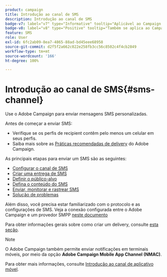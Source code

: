 ```yaml
---
product: campaign
title: Introdução ao canal de SMS
description: Introdução ao canal de SMS
badge-v7: label="v7" type="Informative" tooltip="Aplicável ao Campaign Classic v7"
badge-v8: label="v8" type="Positive" tooltip="Também se aplica ao Campaign v8"
feature: SMS
role: User
exl-id: 6fc2ab09-8ea7-4865-88ad-bd45eee68958
source-git-commit: d2f5f2a662c022e258fb3cc56c8502c4f4cb2849
workflow-type: tm+mt
source-wordcount: '166'
ht-degree: 100%

---
```


# Introdução ao canal de SMS{#sms-channel}

Use o Adobe Campaign para enviar mensagens SMS personalizadas.

Antes de começar a enviar SMS:

* Verifique se os perfis de recipient contêm pelo menos um celular em seus perfis.
* Saiba mais sobre as [Práticas recomendadas de delivery](delivery-best-practices.md) do Adobe Campaign.

As principais etapas para enviar um SMS são as seguintes:

* [Configurar o canal de SMS](sms-set-up.md)
* [Criar uma entrega de SMS](sms-create.md)
* [Definir o público-alvo](sms-create.md#selecting-the-target-population)
* [Defina o conteúdo do SMS](sms-create.md#defining-the-sms-content)
* [Enviar, monitorar e rastrear SMS](sms-send.md)
* [Solução de problemas](troubleshooting-sms.md)

Além disso, você precisa estar familiarizado com o protocolo e as configurações de SMS. Veja a conexão configurada entre o Adobe Campaign e um provedor SMPP [neste documento](sms-protocol.md)

Para obter informações gerais sobre como criar um delivery, consulte [esta seção](steps-about-delivery-creation-steps.md).

>[!NOTE]
>
>O Adobe Campaign também permite enviar notificações em terminais móveis, por meio da opção **Adobe Campaign Mobile App Channel (NMAC)**.
> 
>Para obter mais informações, consulte [Introdução ao canal de aplicativo móvel](about-mobile-app-channel.md).
